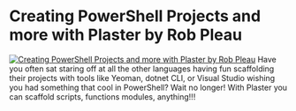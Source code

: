 # Creating PowerShell Projects and more with Plaster by Rob Pleau

[![Creating PowerShell Projects and more with Plaster by Rob Pleau](https://i4.ytimg.com/vi/3cjB9-84Xgw/hqdefault.jpg "Creating PowerShell Projects and more with Plaster by Rob Pleau")](https://www.youtube.com/watch?v=3cjB9-84Xgw)
Have you often sat staring off at all the other languages having fun scaffolding their projects with tools like Yeoman, dotnet CLI, or Visual Studio wishing you had something that cool in PowerShell? Wait no longer! With Plaster you can scaffold scripts, functions modules, anything!!!



